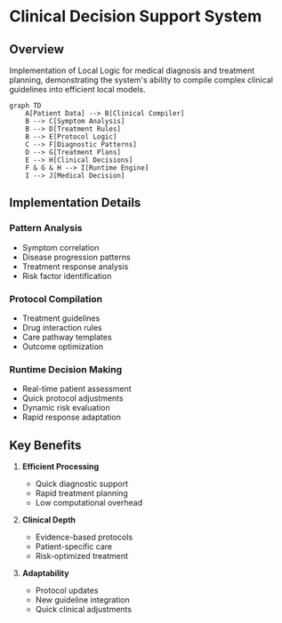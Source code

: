 # Clinical Decision Support System

## Overview
Implementation of Local Logic for medical diagnosis and treatment planning, demonstrating the system's ability to compile complex clinical guidelines into efficient local models.

```mermaid
graph TD
    A[Patient Data] --> B[Clinical Compiler]
    B --> C[Symptom Analysis]
    B --> D[Treatment Rules]
    B --> E[Protocol Logic]
    C --> F[Diagnostic Patterns]
    D --> G[Treatment Plans]
    E --> H[Clinical Decisions]
    F & G & H --> I[Runtime Engine]
    I --> J[Medical Decision]
```

## Implementation Details

### Pattern Analysis
- Symptom correlation
- Disease progression patterns
- Treatment response analysis
- Risk factor identification

### Protocol Compilation
- Treatment guidelines
- Drug interaction rules
- Care pathway templates
- Outcome optimization

### Runtime Decision Making
- Real-time patient assessment
- Quick protocol adjustments
- Dynamic risk evaluation
- Rapid response adaptation

## Key Benefits
1. **Efficient Processing**
   - Quick diagnostic support
   - Rapid treatment planning
   - Low computational overhead

2. **Clinical Depth**
   - Evidence-based protocols
   - Patient-specific care
   - Risk-optimized treatment

3. **Adaptability**
   - Protocol updates
   - New guideline integration
   - Quick clinical adjustments

